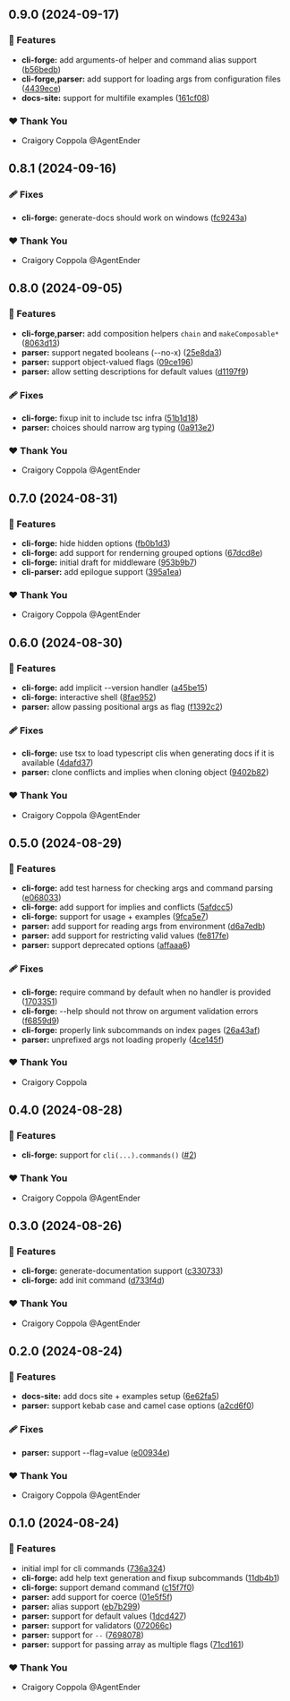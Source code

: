 ## 0.9.0 (2024-09-17)


### 🚀 Features

- **cli-forge:** add arguments-of helper and command alias support ([b56bedb](https://github.com/agentender/cli-forge/commit/b56bedb))
- **cli-forge,parser:** add support for loading args from configuration files ([4439ece](https://github.com/agentender/cli-forge/commit/4439ece))
- **docs-site:** support for multifile examples ([161cf08](https://github.com/agentender/cli-forge/commit/161cf08))

### ❤️  Thank You

- Craigory Coppola @AgentEnder

## 0.8.1 (2024-09-16)


### 🩹 Fixes

- **cli-forge:** generate-docs should work on windows ([fc9243a](https://github.com/agentender/cli-forge/commit/fc9243a))

### ❤️  Thank You

- Craigory Coppola @AgentEnder

## 0.8.0 (2024-09-05)


### 🚀 Features

- **cli-forge,parser:** add composition helpers `chain` and `makeComposable*` ([8063d13](https://github.com/agentender/cli-forge/commit/8063d13))
- **parser:** support negated booleans (--no-x) ([25e8da3](https://github.com/agentender/cli-forge/commit/25e8da3))
- **parser:** support object-valued flags ([09ce196](https://github.com/agentender/cli-forge/commit/09ce196))
- **parser:** allow setting descriptions for default values ([d1197f9](https://github.com/agentender/cli-forge/commit/d1197f9))

### 🩹 Fixes

- **cli-forge:** fixup init to include tsc infra ([51b1d18](https://github.com/agentender/cli-forge/commit/51b1d18))
- **parser:** choices should narrow arg typing ([0a913e2](https://github.com/agentender/cli-forge/commit/0a913e2))

### ❤️  Thank You

- Craigory Coppola @AgentEnder

## 0.7.0 (2024-08-31)


### 🚀 Features

- **cli-forge:** hide hidden options ([fb0b1d3](https://github.com/agentender/cli-forge/commit/fb0b1d3))
- **cli-forge:** add support for renderning grouped options ([67dcd8e](https://github.com/agentender/cli-forge/commit/67dcd8e))
- **cli-forge:** initial draft for middleware ([953b9b7](https://github.com/agentender/cli-forge/commit/953b9b7))
- **cli-parser:** add epilogue support ([395a1ea](https://github.com/agentender/cli-forge/commit/395a1ea))

### ❤️  Thank You

- Craigory Coppola @AgentEnder

## 0.6.0 (2024-08-30)


### 🚀 Features

- **cli-forge:** add implicit --version handler ([a45be15](https://github.com/agentender/cli-forge/commit/a45be15))
- **cli-forge:** interactive shell ([8fae952](https://github.com/agentender/cli-forge/commit/8fae952))
- **parser:** allow passing positional args as flag ([f1392c2](https://github.com/agentender/cli-forge/commit/f1392c2))

### 🩹 Fixes

- **cli-forge:** use tsx to load typescript clis when generating docs if it is available ([4dafd37](https://github.com/agentender/cli-forge/commit/4dafd37))
- **parser:** clone conflicts and implies when cloning object ([9402b82](https://github.com/agentender/cli-forge/commit/9402b82))

### ❤️  Thank You

- Craigory Coppola @AgentEnder

## 0.5.0 (2024-08-29)


### 🚀 Features

- **cli-forge:** add test harness for checking args and command parsing ([e068033](https://github.com/agentender/cli-forge/commit/e068033))
- **cli-forge:** add support for implies and conflicts ([5afdcc5](https://github.com/agentender/cli-forge/commit/5afdcc5))
- **cli-forge:** support for usage + examples ([9fca5e7](https://github.com/agentender/cli-forge/commit/9fca5e7))
- **parser:** add support for reading args from environment ([d6a7edb](https://github.com/agentender/cli-forge/commit/d6a7edb))
- **parser:** add support for restricting valid values ([fe817fe](https://github.com/agentender/cli-forge/commit/fe817fe))
- **parser:** support deprecated options ([affaaa6](https://github.com/agentender/cli-forge/commit/affaaa6))

### 🩹 Fixes

- **cli-forge:** require command by default when no handler is provided ([1703351](https://github.com/agentender/cli-forge/commit/1703351))
- **cli-forge:** --help should not throw on argument validation errors ([f6859d9](https://github.com/agentender/cli-forge/commit/f6859d9))
- **cli-forge:** properly link subcommands on index pages ([26a43af](https://github.com/agentender/cli-forge/commit/26a43af))
- **parser:** unprefixed args not loading properly ([4ce145f](https://github.com/agentender/cli-forge/commit/4ce145f))

### ❤️  Thank You

- Craigory Coppola

## 0.4.0 (2024-08-28)


### 🚀 Features

- **cli-forge:** support for `cli(...).commands()` ([#2](https://github.com/agentender/cli-forge/pull/2))

### ❤️  Thank You

- Craigory Coppola @AgentEnder

## 0.3.0 (2024-08-26)


### 🚀 Features

- **cli-forge:** generate-documentation support ([c330733](https://github.com/agentender/cli-forge/commit/c330733))
- **cli-forge:** add init command ([d733f4d](https://github.com/agentender/cli-forge/commit/d733f4d))

### ❤️  Thank You

- Craigory Coppola @AgentEnder

## 0.2.0 (2024-08-24)


### 🚀 Features

- **docs-site:** add docs site + examples setup ([6e62fa5](https://github.com/agentender/cli-forge/commit/6e62fa5))
- **parser:** support kebab case and camel case options ([a2cd6f0](https://github.com/agentender/cli-forge/commit/a2cd6f0))

### 🩹 Fixes

- **parser:** support --flag=value ([e00934e](https://github.com/agentender/cli-forge/commit/e00934e))

### ❤️  Thank You

- Craigory Coppola @AgentEnder

## 0.1.0 (2024-08-24)


### 🚀 Features

- initial impl for cli commands ([736a324](https://github.com/AgentEnder/cli-forge/commit/736a324))
- **cli-forge:** add help text generation and fixup subcommands ([11db4b1](https://github.com/AgentEnder/cli-forge/commit/11db4b1))
- **cli-forge:** support demand command ([c15f7f0](https://github.com/AgentEnder/cli-forge/commit/c15f7f0))
- **parser:** add support for coerce ([01e5f5f](https://github.com/AgentEnder/cli-forge/commit/01e5f5f))
- **parser:** alias support ([eb7b299](https://github.com/AgentEnder/cli-forge/commit/eb7b299))
- **parser:** support for default values ([1dcd427](https://github.com/AgentEnder/cli-forge/commit/1dcd427))
- **parser:** support for validators ([072066c](https://github.com/AgentEnder/cli-forge/commit/072066c))
- **parser:** support for `--` ([7698078](https://github.com/AgentEnder/cli-forge/commit/7698078))
- **parser:** support for passing array as multiple flags ([71cd161](https://github.com/AgentEnder/cli-forge/commit/71cd161))

### ❤️  Thank You

- Craigory Coppola @AgentEnder
